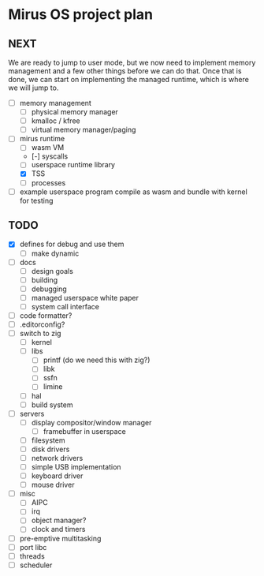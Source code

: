 # Mirus OS project plan

## NEXT

We are ready to jump to user mode, but we now need to implement memory
management and a few other things before we can do that. Once that is done, we
can start on implementing the managed runtime, which is where we will jump to.

- [ ] memory management
  - [ ] physical memory manager
  - [ ] kmalloc / kfree
  - [ ] virtual memory manager/paging
- [ ] mirus runtime
  - [ ] wasm VM
  - [-] syscalls
  - [ ] userspace runtime library
  - [x] TSS
  - [ ] processes
- [ ] example userspace program compile as wasm and bundle with kernel for testing

## TODO

- [x] defines for debug and use them
  - [ ] make dynamic
- [ ] docs
  - [ ] design goals
  - [ ] building
  - [ ] debugging
  - [ ] managed userspace white paper
  - [ ] system call interface
- [ ] code formatter?
- [ ] .editorconfig?
- [ ] switch to zig
  - [ ] kernel
  - [ ] libs
    - [ ] printf (do we need this with zig?)
    - [ ] libk
    - [ ] ssfn
    - [ ] limine
  - [ ] hal
  - [ ] build system
- [ ] servers
  - [ ] display compositor/window manager
    - [ ] framebuffer in userspace
  - [ ] filesystem
  - [ ] disk drivers
  - [ ] network drivers
  - [ ] simple USB implementation
  - [ ] keyboard driver
  - [ ] mouse driver
- [ ] misc
  - [ ] AIPC
  - [ ] irq
  - [ ] object manager?
  - [ ] clock and timers
- [ ] pre-emptive multitasking
- [ ] port libc
- [ ] threads
- [ ] scheduler
